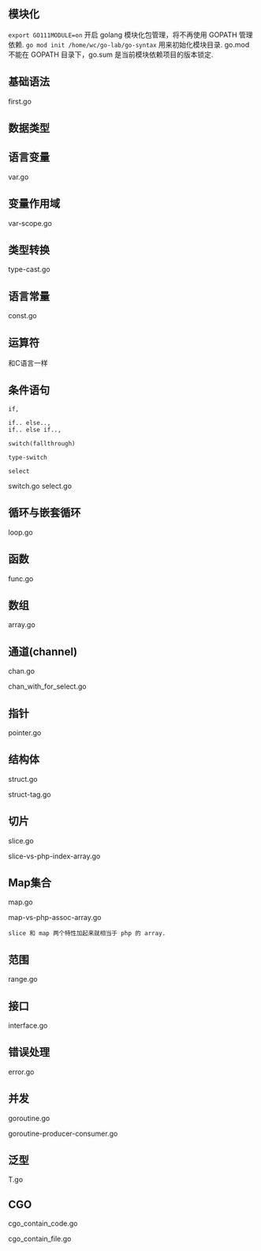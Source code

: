 ## 模块化
`export GO111MODULE=on` 开启 golang 模块化包管理，将不再使用 GOPATH 管理依赖.
`go mod init /home/wc/go-lab/go-syntax` 用来初始化模块目录.
go.mod 不能在 GOPATH 目录下，go.sum 是当前模块依赖项目的版本锁定.

## 基础语法
first.go

## 数据类型
## 语言变量
var.go

## 变量作用域
var-scope.go

## 类型转换
type-cast.go

## 语言常量
const.go

## 运算符
和C语言一样

## 条件语句
    if,

    if.. else..,
    if.. else if..,

    switch(fallthrough)

    type-switch

    select 

switch.go
select.go

## 循环与嵌套循环
loop.go

## 函数
func.go

## 数组
array.go

## 通道(channel)
chan.go

chan_with_for_select.go

## 指针
pointer.go

## 结构体
struct.go

struct-tag.go

## 切片
slice.go

slice-vs-php-index-array.go

## Map集合
map.go

map-vs-php-assoc-array.go

    slice 和 map 两个特性加起来就相当于 php 的 array.

## 范围
range.go

## 接口
interface.go

## 错误处理
error.go

## 并发
goroutine.go

goroutine-producer-consumer.go

## 泛型

T.go

## CGO

cgo_contain_code.go

cgo_contain_file.go